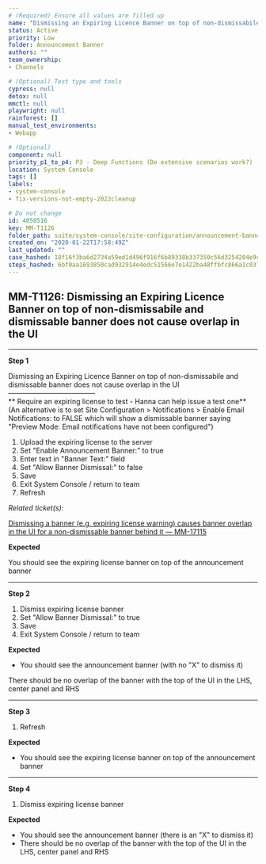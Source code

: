 ```yaml
---
# (Required) Ensure all values are filled up
name: "Dismissing an Expiring Licence Banner on top of non-dismissabile and dismissable banner does not cause overlap in the UI"
status: Active
priority: Low
folder: Announcement Banner
authors: ""
team_ownership: 
- Channels

# (Optional) Test type and tools
cypress: null
detox: null
mmctl: null
playwright: null
rainforest: []
manual_test_environments: 
- Webapp

# (Optional)
component: null
priority_p1_to_p4: P3 - Deep Functions (Do extensive scenarios work?)
location: System Console
tags: []
labels: 
- system-console
- fix-versions-not-empty-2022cleanup

# Do not change
id: 4058516
key: MM-T1126
folder_path: suite/system-console/site-configuration/announcement-banner
created_on: "2020-01-22T17:58:49Z"
last_updated: ""
case_hashed: 18f16f3ba6d2734a59ed1d496f916f6b89338b337350c56d3254204e9c7a4485e75d5999ac97e52c79734b4ed75f96fc
steps_hashed: 6bf0aa1693850cad932914e4edc51566e7e1422ba48ffbfc866a1c037aa691c10cb4e209e0f8abaa9eb5ebb4e3fe49fa
---
```


## MM-T1126: Dismissing an Expiring Licence Banner on top of non-dismissabile and dismissable banner does not cause overlap in the UI

---

**Step 1**

Dismissing an Expiring Licence Banner on top of non-dismissabile and dismissable banner does not cause overlap in the UI\
–––––––––––––––––––––––––\
\*\* Require an expiring license to test - Hanna can help issue a test one\*\* (An alternative is to set Site Configuration > Notifications > Enable Email Notifications: to FALSE which will show a dismissable banner saying "Preview Mode: Email notifications have not been configured")

1. Upload the expiring license to the server
2. Set "Enable Announcement Banner:" to true
3. Enter text in "Banner Text:" field
4. Set "Allow Banner Dismissal:" to false
5. Save
6. Exit System Console / return to team
7. Refresh

_Related ticket(s):_

[Dismissing a banner (e.g. expiring license warning) causes banner overlap in the UI for a non-dismissable banner behind it — MM-17115](https://mattermost.atlassian.net/browse/MM-17115)

**Expected**

You should see the expiring license banner on top of the announcement banner

---

**Step 2**

1. Dismiss expiring license banner
2. Set "Allow Banner Dismissal:" to true
3. Save
4. Exit System Console / return to team

**Expected**

- You should see the announcement banner (with no "X" to dismiss it)

There should be no overlap of the banner with the top of the UI in the LHS, center panel and RHS

---

**Step 3**

1. Refresh

**Expected**

- You should see the expiring license banner on top of the announcement banner

---

**Step 4**

1. Dismiss expiring license banner

**Expected**

- You should see the announcement banner (there is an "X" to dismiss it)
- There should be no overlap of the banner with the top of the UI in the LHS, center panel and RHS
